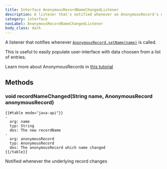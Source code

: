 ```yaml
---
title: Interface AnonymousRecordNameChangedListener
description: A listener that's notified whenever an AnonymousRecord's name is changed
category: interface
navLabel: AnonymousRecordNameChangedListener
body_class: dark
---
```


A listener that notifies whenever <a href="./AnonymousRecord/#setName(name)"><code>AnonymousRecord.setName(name)</code></a> is called.

This is useful to easily populate user-interface with data choosen from a list of entries.

Learn more about AnonymousRecords in [this tutorial](/tutorials/guides/anonymous-records/)

## Methods

### void recordNameChanged(String name, AnonymousRecord anonymousRecord)


```
{{#table mode="java-api"}}
-
  arg: name
  typ: String
  des: The new recordName
-
  arg: anonymousRecord
  typ: AnonymousRecord
  des: The anonymousRecord which name changed
{{/table}}
```
Notified whenever the underlying record changes
